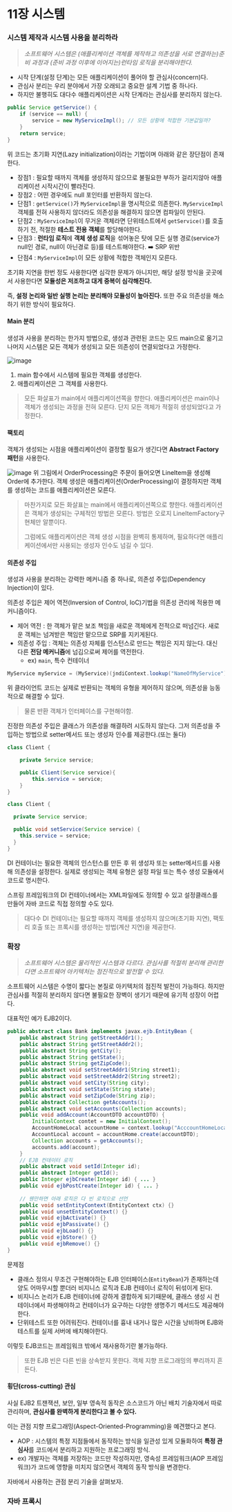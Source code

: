 # 11장 시스템
### 시스템 제작과 시스템 사용을 분리하라
> *소프트웨어 시스템은 (애플리케이션 객체를 제작하고 의존성을 서로 연결하는)준비 과정과 (준비 과정 이후에 이어지는)런타임 로직을 분리해야한다.*

- 시작 단계(설정 단계)는 모든 애플리케이션이 풀어야 할 관심사(concern)다.
- 관심사 분리는 우리 분야에서 가장 오래되고 중요한 설계 기법 중 하나다.
- 하지만 불행히도 대다수 애플리케이션은 시작 단계라는 관심사를 분리하지 않는다.

```java
public Service getService() {
    if (service == null) {
        service = new MyServiceImpl(); // 모든 상황에 적합한 기본값일까?
    }
    return service;
}
```
위 코드는 초기화 지연(Lazy initialization)이라는 기법이며 아래와 같은 장단점이 존재한다.
- 장점1 : 필요할 때까지 객체를 생성하지 않으므로 불필요한 부하가 걸리지않아 애플리케이션 시작시간이 빨라진다.
- 장점2 : 어떤 경우에도 null 포인터를 반환하지 않는다.
- 단점1 : `getService()`가 `MyServiceImpl`을 명시적으로 의존한다. `MyServiceImpl`객체를 전혀 사용하지 않더라도 의존성을 해결하지 않으면 컴파일이 안된다.
- 단점2 : `MyServiceImpl`이 무거운 객체라면 단위테스트에서 `getService()`를 호출하기 전, 적절한 **테스트 전용 객체**를 할당해야한다.
- 단점3 : **런타임 로직**에 **객체 생성 로직**을 섞어놓은 탓에 모든 실행 경로(service가 null인 경로, null이 아닌경로 등)를 테스트해야한다. ➡️ SRP 위반
- 단점4 : `MyServiceImpl`이 모든 상황에 적합한 객체인지 모른다.

초기화 지연을 한번 정도 사용한다면 심각한 문제가 아니지만, 해당 설정 방식을 곳곳에서 사용한다면 **모듈성은 저조하고 대게 중복이 심각해진다.**

즉, **설정 논리와 일반 실행 논리는 분리해야 모듈성이 높아진다.** 또한 주요 의존성을 해소하기 위한 방식이 필요하다.

#### Main 분리
생성과 사용을 분리하는 한가지 방법으로, 생성과 관련된 코드는 모드 main으로 옮기고 나머지 시스템은 모든 객체가 생성되고 모든 의존성이 연결되었다고 가정한다.

![image](https://github.com/hoa0217/study-repo/assets/48192141/ce99e182-977d-48ed-8474-520a59af1171)

1. main 함수에서 시스템에 필요한 객체를 생성한다.
2. 애플리케이션은 그 객체를 사용한다.

> 모든 화살표가 main에서 애플리케이션쪽을 향한다. 애플리케이션은 main이나 객체가 생성되는 과정을 전혀 모른다. 단지 모든 객체가 적절히 생성되었다고 가정한다.

#### 팩토리
객체가 생성되는 시점을 애플리케이션이 결정할 필요가 생긴다면 **Abstract Factory 패턴**을 사용한다.

![image](https://github.com/hoa0217/study-repo/assets/48192141/1268c711-dcab-4c95-be24-b21d387ee66e)
위 그림에서 OrderProcessing은 주문이 들어오면 LineItem을 생성해 Order에 추가한다.
객체 생성은 애플리케이션(OrderProcessing)이 결정하지만 객체를 생성하는 코드를 애플리케이션은 모른다.

> 마찬가지로 모든 화살표는 main에서 애플리케이션쪽으로 향한다. 애플리케이션은 객체가 생성되는 구체적인 방법은 모른다. 방법은 오로지 LineItemFactory구현체만 알뿐이다.
> 
> 그럼에도 애플리케이션은 객체 생성 시점을 완벽히 통제하며, 필요하다면 애플리케이션에서만 사용되는 생성자 인수도 넘길 수 있다.

#### 의존성 주입
생성과 사용을 분리하는 강력한 메커니즘 중 하나로, 의존성 주입(Dependency Injection)이 있다.

의존성 주입은 제어 역전(Inversion of Control, IoC)기법을 의존성 관리에 적용한 메커니즘이다.
- 제어 역전 : 한 객체가 맡은 보조 책임을 새로운 객체에게 전적으로 떠넘긴다. 새로운 객체는 넘겨받은 책임만 맡으므로 SRP를 지키게된다.
- 의존성 주입 : 객체는 의존성 자체를 인스턴스로 만드는 책임은 지지 않는다. 대신 다른 **전담 메커니즘**에 넘김으로써 제어를 역전한다.
  - ex) `main`, 특수 컨테이너 

```java
MyService myService = (MyService)(jndiContext.lookup("NameOfMyService"));
```
위 클라이언트 코드는 실제로 반환되는 객체의 유형을 제어하지 않으며, 의존성을 능동적으로 해결할 수 있다.
> 물론 반환 객체가 인터페이스를 구현해야함.

진정한 의존성 주입은 클래스가 의존성을 해결하려 시도하지 않는다. 그저 의존성을 주입하는 방법으로 setter메서드 또는 생성자 인수를 제공한다.(또는 둘다)
```java
class Client {

    private Service service;

    public Client(Service service){
        this.service = service;
    }
}
```
```java
class Client {

  private Service service;

  public void setService(Service service) {
    this.service = service;
  }
}
```
DI 컨테이너는 필요한 객체의 인스턴스를 만든 후 위 생성자 또는 setter메서드를 사용해 의존성을 설정한다. 실제로 생성되는 객체 유형은 설정 파일 또는 특수 생성 모듈에서 코드로 명시한다.

스프링 프레임워크의 DI 컨테이너에서는 XML파일에도 정의할 수 있고 설정클래스를 만들어 자바 코드로 직접 정의할 수도 있다.

> 대다수 DI 컨테이너는 필요할 때까지 객체를 생성하지 않으며(초기화 지연), 팩토리 호출 또는 프록시를 생성하는 방법(계산 지연)을 제공한다.

### 확장
> *소프트웨어 시스템은 물리적인 시스템과 다르다. 관심사를 적절히 분리해 관리한다면 소프트웨어 아키텍처는 점진적으로 발전할 수 있다.*

소프트웨어 시스템은 수명이 짧다는 본질로 아키텍처의 점진적 발전이 가능하다. 하지만 관심사를 적절히 분리하지 않다면 불필요한 장벽이 생기기 때문에 유기적 성장이 어렵다.

대표적인 예가 EJB2이다.
```java
public abstract class Bank implements javax.ejb.EntityBean {
    public abstract String getStreetAddr1();
    public abstract String getStreetAddr2();
    public abstract String getCity();
    public abstract String getState();
    public abstract String getZipCode();
    public abstract void setStreetAddr1(String street1);
    public abstract void setStreetAddr2(String street2);
    public abstract void setCity(String city);
    public abstract void setState(String state);
    public abstract void setZipCode(String zip);
    public abstract Collection getAccounts();
    public abstract void setAccounts(Collection accounts);
    public void addAccount(AccountDTO accountDTO) {
        InitialContext contet = new InitialContext();
        AccountHomeLocal accountHome = context.lookup("AcccountHomeLocal");
        AccountLocal account = accountHome.create(accountDTO);
        Collection accounts = getAccounts();
        accounts.add(account);
    }
    // EJB 컨데이터 로직
    public abstract void setId(Integer id);
    public abstract Integer getId();
    public Integer ejbCreate(Integer id) { ... }
    public void ejbPostCreate(Integer id) { ... }
    
    // 웬만하면 아래 로직은 다 빈 로직으로 선언
    public void setEntityContext(EntityContext ctx) {}
    public void unsetEntityContext() {}
    public void ejbActivate() {}
    public void ejbPassivate() {}
    public void ejbLoad() {}
    public void ejbStore() {}
    public void ejbRemove() {}
}
```
문제점
- 클래스 정의시 무조건 구현해야하는 EJB 인터페이스(`EntityBean`)가 존재하는데 양도 어마무시할 뿐더러 비지니스 로직과 EJB 컨테이너 로직이 뒤섞이게 된다.
- 비지니스 논리가 EJB 컨테이너에 강하게 결합하게 되기때문에, 클래스 생성 시 컨테이너에서 파생해야하고 컨테이너가 요구하는 다양한 생명주기 메서드도 제공해야한다. 
- 단위테스트 또한 어려워진다. 컨테이너를 흉내 내거나 많은 시간을 낭비하며 EJB와 테스트를 실제 서버에 배치해야한다.

이렇듯 EJB코드는 프레임워크 밖에서 재사용하기란 불가능하다.

> 또한 EJB 빈은 다른 빈을 상속받지 못한다. 객체 지향 프로그래밍의 뿌리까지 흔든다. 

#### 횡단(cross-cutting) 관심
사실 EJB2 트잰잭션, 보안, 일부 영속적 동작은 소스코드가 아닌 배치 기술자에서 따로 관리하며, **관심사를 완벽하게 분리한다고 볼 수 있다.**

이는 관점 지향 프로그래밍(Aspect-Oriented-Programming)을 예견했다고 본다.
- AOP : 시스템의 특정 지점들에서 동작하는 방식을 일관성 있게 모듈화하여 **특정 관심사**를 코드에서 분리하고 지원하는 프로그래밍 방식. 
- ex) 개발자는 객체를 저장하는 코드만 작성하지만, 영속성 프레임워크(AOP 프레임워크)가 코드에 영향을 미치지 않으면서 객체의 동작 방식을 변경한다.

자바에서 사용하는 관점 분리 기술을 살펴보자.

### 자바 프록시


